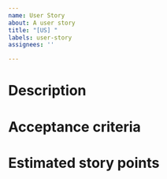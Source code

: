 ```yaml
---
name: User Story
about: A user story
title: "[US] "
labels: user-story
assignees: ''

---
```


# Description

# Acceptance criteria

# Estimated story points
